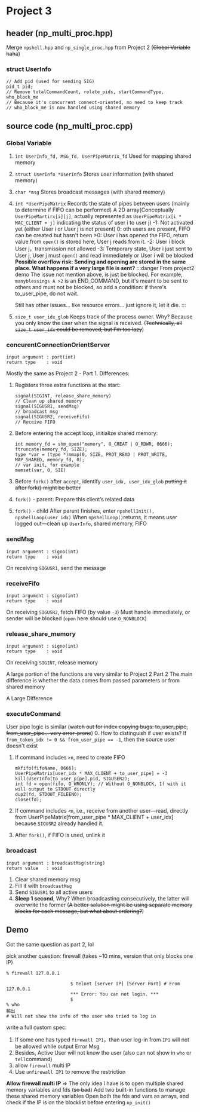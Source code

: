 # Project 3

## header (np_multi_proc.hpp)
Merge `npshell.hpp` and `np_single_proc.hpp` from Project 2 (~~Global Variable haha~~)

### struct UserInfo
```=cpp
// Add pid (used for sending SIG)
pid_t pid;
// Remove totalCommandCount, relate_pids, startCommandType, who_block_me
// Because it's concurrent connect-oriented, no need to keep track
// who_block_me is now handled using shared memory
```

## source code (np_multi_proc.cpp)

### Global Variable
1. `int UserInfo_fd, MSG_fd, UserPipeMatrix_fd`
    Used for mapping shared memory
    
2. `struct UserInfo *UserInfo`
    Stores user information (with shared memory)

3. `char *msg`
    Stores broadcast messages (with shared memory)

4. `int *UserPipeMatrix`
    Records the state of pipes between users (mainly to determine if FIFO can be performed)
    A 2D array(Conceptually `UserPipeMartirx[i][j]`, actually represented as `UserPipeMatrix[i * MAC_CLIENT + j]` indicating the status of user i to user j)
    -1: Not activated yet (either User i or User j is not present)
     0: oth users are present, FIFO can be created but hasn't been
    \>0: User i has opened the FIFO, return value from `open()` is stored here, User j reads from it.
    -2: User i block User j，transmission not allowed
    -3: Temporary state, User i just sent to User j, User j must `open()` and read immediately or User i will be blocked
    **Possible overflow risk: Sending and opening are stored in the same place. What happens if a very large file is sent?**
    :::danger
    From project2 demo
    The issue not mention above, is just be blocked. For example, `manyblessings A >2` is an END_COMMAND, but it's meant to be sent to others and must not be blocked, so add a condition: if there's to_user_pipe, do not wait.

    Still has other issues... like resource errors... just ignore it, let it die.
    :::

5. `size_t user_idx_glob`
    Keeps track of the process owner. Why? Because you only know the user when the signal is received.
    (~~Technically, all `size_t user_idx` could be removed, but I'm too lazy~~)

### concurentConnectionOrientServer
```=cpp
input argument : port(int)
return type    : void
```
Mostly the same as Project 2 - Part 1.
Differences:
1. Registers three extra functions at the start:
    ```=cpp
    signal(SIGINT, release_share_memory)
    // Clean up shared memory
    signal(SIGUSR1, sendMsg)
    // broadcast msg
    signal(SIGUSR2, receiveFifo)
    // Receive FIFO
    ```

2. Before entering the accept loop, initialize shared memory:
    ```=cpp
    int memory_fd = shm_open("memory", O_CREAT | O_RDWR, 0666);
    ftruncate(memory_fd, SIZE);
    type *var = (type *)mmap(0, SIZE, PROT_READ | PROT_WRITE, MAP_SHARED, memory_fd, 0);
    // var init, for example
    memset(var, 0, SIE)
    ```

3. Before `fork()` after `accept`, identify `user_idx, user_idx_glob`
    ~~putting it after fork() might be better~~

4. `fork()` - parent:
    Prepare this client’s related data

5. `fork()` - child
    After parent finishes, enter `npshellInit(), npshellLoop(user_idx)`
    When `npshellLoop()`returns, it means user logged out—clean up `UserInfo`, shared memory, FIFO


### sendMsg
```=cpp
input argument : signo(int)
return type    : void
```
On receiving `SIGUSR1`, send the message

### receiveFifo
```=cpp
input argument : signo(int)
return type    : void
```
On receiving `SIGUSR2`, fetch FIFO (by value `-3`)
Must handle immediately, or sender will be blocked (`open` here should use `O_NONBLOCK`)

### release_share_memory
```=cpp
input argument : signo(int)
return type    : void
```
On receiving `SIGINT`, release memory


A large portion of the functions are very similar to Project 2 Part 2
The main difference is whether the data comes from passed parameters or from shared memory

A Large Difference
### executeCommand
User pipe logic is similar (~~watch out for index copying bugs: to_user_pipe, from_user_pipe... very error-prone~~)
0. How to distinguish if user exists? If `from_token_idx != 0 && from_user_pipe == -1`, then the source user doesn't exist

1. If command includes `>n`, need to create FIFO
    ```=cpp
    mkfifo(fifoName, 0666);
    UserPipeMatrix[user_idx * MAX_CLIENT + to_user_pipe] = -3
    kill(UserInfo[to_user_pipe].pid, SIGUSER2);
    int fd = open(fifo, O_WRONLY); // Without O_NONBLOCK, If with it will output to STDOUT directly
    dup2(fd, STDOUT_FILEENO);
    close(fd);
    ```

2. If command includes `<n`, i.e., receive from another user—read, directly from UserPipeMatrix[from_user_pipe * MAX_CLIENT + user_idx] because `SIGUSR2` already handled it.

3. After `fork()`, if FIFO is used, unlink it

### broadcast
```=cpp
input argument : broadcastMsg(string)
return value   : void
```
1. Clear shared memory msg
2. Fill it with `broadcastMsg`
3. Send `SIGUSR1` to all active users
4. **Sleep 1 second**, Why? When broadcasting consecutively, the latter will overwrite the former
    (~~A better solution might be using separate memory blocks for each message, but what about ordering?~~)

## Demo
Got the same question as part 2, lol

pick another question: firewall (takes ~10 mins, version that only blocks one IP)
```
% firewall 127.0.0.1

                        $ telnet [server IP] [Server Port] # From 127.0.0.1   
                        *** Error: You can not login. ***
                        $
% who
輸出
# Will not show the info of the user who tried to log in
```

write a full custom spec:
1. If some one has typed `firewall IP1`，than user log-in from `IP1` will not be allowed while output Error Msg
2. Besides, Active User will not know the user (also can not show in `who` or `tell`command)
3. allow `firewall` multi IP
4. Use `unfirewall IP1` to remove the restriction

**Allow firewall multi IP** => The only idea I have is to open multiple shared memory variables and fds (~~so bad~~)
Add two built-in functions to manage these shared memory variables
Open both the fds and vars as arrays, and check if the IP is on the blocklist before entering `np_init()`
